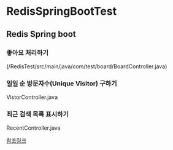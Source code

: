 # RedisSpringBootTest

## Redis Spring boot 
### 좋아요 처리하기
(/RedisTest/src/main/java/com/test/board/BoardController.java)

### 일일 순 방문자수(Unique Visitor) 구하기
VistorController.java

### 최근 검색 목록 표시하기
RecentController.java

[참조링크](https://happyer16.tistory.com/entry/%EB%A0%88%EB%94%94%EC%8A%A4Redis%EC%9D%98-%EB%8B%A4%EC%96%91%ED%95%9C-%ED%99%9C%EC%9A%A9-%EC%82%AC%EB%A1%80)
